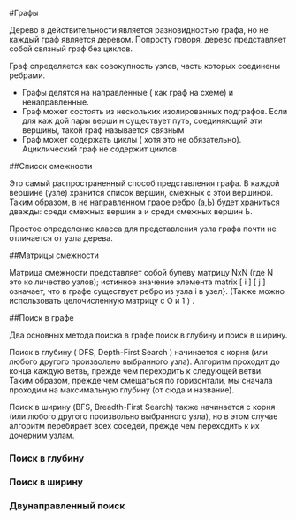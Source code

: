 
#Графы

Дерево в действительности является разновидностью графа, но не каждый граф
является деревом. Попросту говоря, дерево представляет собой связный граф без
циклов.

Граф определяется как совокупность узлов, часть которых соединены ребрами.

* Графы делятся на направленные ( как граф на схеме) и ненаправленные.
* Граф может состоять из нескольких изолированных подграфов. Если для каж­
  дой пары верши н существует путь, соединяющий эти вершины, такой граф
  называется связным
* Граф может содержать циклы ( хотя это не обязательно). Ациклический граф не
   содержит циклов
  
##Список смежности

Это самый распространенный способ представления графа. В каждой вершине
(узле) хранится список вершин, смежных с этой вершиной. Таким образом, в не­
направленном графе ребро (а,Ь) будет храниться дважды: среди смежных вершин а
и среди смежных вершин Ь.

Простое определение класса для представления узла графа почти не отличается
от узла дерева.

##Матрицы смежности

Матрица смежности представляет собой булеву матрицу NxN (где N это ко­
личество узлов); истинное значение элемента matrix [ i ] [ j ] означает, что в графе
существует ребро из узла i в узел}. (Также можно использовать целочисленную
матрицу с О и 1 ) .

##Поиск в графе

Два основных метода поиска в графе поиск в глубину и поиск в ширину.

Поиск в глубину ( DFS, Depth-First Search ) начинается с корня (или любого
другого произвольно выбранного узла). Алгоритм проходит до конца каждую
ветвь, прежде чем переходить к следующей ветви. Таким образом, прежде чем
смещаться по горизонтали, мы сначала проходим на максимальную глубину (от­
сюда и название).

Поиск в ширину (BFS, Breadth-First Search) также начинается с корня (или любого
другого произвольно выбранного узла), но в этом случае алгоритм перебирает всех
соседей, прежде чем переходить к их дочерним узлам.

### Поиск в глубину
### Поиск в ширину
### Двунаправленный поиск





